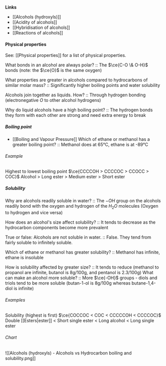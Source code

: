 **Links**
- [[Alcohols (hydroxyls)]] 
- [[Acidity of alcohols]] 
- [[Hybridisation of alcohols]] 
- [[Reactions of alcohols]] 

#### Physical properties
See: [[Physical properties]] for a list of physical properties.

What bonds in an alcohol are always polar? :: The $\ce{C-O \& O-H}$ bonds (note: the $\ce{O}$ is the same oxygen)

What properties are greater in alcohols compared to hydrocarbons of similar molar mass? :: Significantly higher boiling points and water solubility

Alcohols join together as liquids. How? :: Through hydrogen bonding (electronegative $O$ to other alcohol hydrogens)

Why do liquid alcohols have a high boiling point? :: The hydrogen bonds they form with each other are strong and need extra energy to break 

##### Boiling point
- [[Boiling and Vapour Pressure]] 
Which of ethane or methanol has a greater boiling point? :: Methanol does at 65°C, ethane is at -89°C

###### Example
Highest to lowest boiling point
$\ce{CCCCOH > CCCCOC > CCOCC > COC}$
Alcohol > Long ester > Medium ester > Short ester

##### Solubility
Why are alcohols readily soluble in water? :: The $-OH$ group on the alcohols readily bond with the oxygen and hydrogen of the $H_{2}O$ molecules (Oxygen to hydrogen and vice versa)

How does an alcohol's size affect solubility? :: It tends to decrease as the hydrocarbon components become more prevalent

True or false: Alcohols are not soluble in water. :: False. They tend from fairly soluble to infinitely soluble.

Which of ethane or methanol has greater solubility? :: Methanol has infinite, ethane is insoluble

How is solubility affected by greater size? :: It tends to reduce (methanol to propanol are infinite, butanol is 8g/100g, and pentanol is 2.3/100g)
What can make an alcohol more soluble? :: More $\ce{-OH}$ groups - diols and triols tend to be more soluble (butan-1-ol is 8g/100g whereas butane-1,4-diol is infinite)

###### Examples
Solubility (highest is first)
$\ce{COCCOC < COC < CCCCCOH < CCCCOC}$
Double [[Esters|ester]] < Short single ester < Long alcohol < Long single ester

###### Chart
![[Alcohols (hydroxyls) - Alcohols vs Hydrocarbon boiling and solubility.png]]
